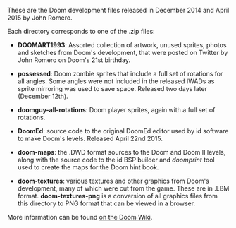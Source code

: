 These are the Doom development files released in December 2014 and
April 2015 by John Romero.

Each directory corresponds to one of the .zip files:

* **DOOMART1993**: Assorted collection of artwork, unused sprites, photos
  and sketches from Doom's development, that were posted on Twitter by
  John Romero on Doom's 21st birthday.

* **possessed**: Doom zombie sprites that include a full set of rotations
  for all angles. Some angles were not included in the released IWADs as
  sprite mirroring was used to save space. Released two days later
  (December 12th).

* **doomguy-all-rotations**: Doom player sprites, again with a full set of
  rotations.

* **DoomEd**: source code to the original DoomEd editor used by id software
  to make Doom's levels. Released April 22nd 2015.

* **doom-maps**: the .DWD format sources to the Doom and Doom II levels,
  along with the source code to the id BSP builder and *doomprint* tool
  used to create the maps for the Doom hint book.

* **doom-textures**: various textures and other graphics from Doom's
  development, many of which were cut from the game. These are in .LBM
  format. **doom-textures-png** is a conversion of all graphics files
  from this directory to PNG format that can be viewed in a browser.

More information can be found
[on the Doom Wiki](http://doomwiki.org/wiki/2015_Doom_source_data_release).

